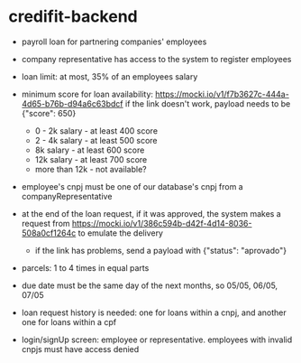 # credifit-backend

- payroll loan for partnering companies' employees
- company representative has access to the system to register employees
- loan limit: at most, 35% of an employees salary

- minimum score for loan availability: https://mocki.io/v1/f7b3627c-444a-4d65-b76b-d94a6c63bdcf if the link doesn't work, payload needs to be {"score": 650}
  - 0 - 2k salary - at least 400 score
  - 2 - 4k salary - at least 500 score
  - 8k salary - at least 600 score
  - 12k salary - at least 700 score
  - more than 12k - not available?

- employee's cnpj must be one of our database's cnpj from a companyRepresentative
- at the end of the loan request, if it was approved, the system makes a request from https://mocki.io/v1/386c594b-d42f-4d14-8036-508a0cf1264c to emulate the delivery
  - if the link has problems, send a payload with {"status": "aprovado"}

- parcels: 1 to 4 times in equal parts
- due date must be the same day of the next months, so 05/05, 06/05, 07/05
- loan request history is needed: one for loans within a cnpj, and another one for loans within a cpf

- login/signUp screen: employee or representative. employees with invalid cnpjs must have access denied
